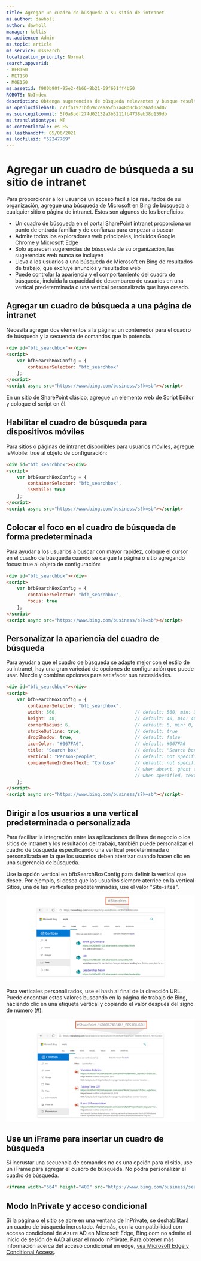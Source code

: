 ```yaml
---
title: Agregar un cuadro de búsqueda a su sitio de intranet
ms.author: dawholl
author: dawholl
manager: kellis
ms.audience: Admin
ms.topic: article
ms.service: mssearch
localization_priority: Normal
search.appverid:
- BFB160
- MET150
- MOE150
ms.assetid: f980b90f-95e2-4b66-8b21-69f601ff4b50
ROBOTS: NoIndex
description: Obtenga sugerencias de búsqueda relevantes y busque resultados de trabajo más rápido agregando un cuadro de búsqueda de Microsoft Search al sitio o página de intranet.
ms.openlocfilehash: c71f61971bf69c2eaa5fb7a48d0cb3d26af0ad07
ms.sourcegitcommit: 5f0a8bdf274d02132a3b5211fb4738eb38d159db
ms.translationtype: MT
ms.contentlocale: es-ES
ms.lasthandoff: 05/06/2021
ms.locfileid: "52247769"
---
```

# <a name="add-a-search-box-to-your-intranet-site"></a>Agregar un cuadro de búsqueda a su sitio de intranet

Para proporcionar a los usuarios un acceso fácil a los resultados de su organización, agregue una búsqueda de Microsoft en Bing de búsqueda a cualquier sitio o página de intranet. Estos son algunos de los beneficios:

- Un cuadro de búsqueda en el portal SharePoint intranet proporciona un punto de entrada familiar y de confianza para empezar a buscar
- Admite todos los exploradores web principales, incluidos Google Chrome y Microsoft Edge
- Solo aparecen sugerencias de búsqueda de su organización, las sugerencias web nunca se incluyen
- Lleva a los usuarios a una búsqueda de Microsoft en Bing de resultados de trabajo, que excluye anuncios y resultados web
- Puede controlar la apariencia y el comportamiento del cuadro de búsqueda, incluida la capacidad de desembarco de usuarios en una vertical predeterminada o una vertical personalizada que haya creado.
  
## <a name="add-a-search-box-to-an-intranet-page"></a>Agregar un cuadro de búsqueda a una página de intranet

Necesita agregar dos elementos a la página: un contenedor para el cuadro de búsqueda y la secuencia de comandos que la potencia.
  
```html
<div id="bfb_searchbox"></div>
<script>
    var bfbSearchBoxConfig = {
        containerSelector: "bfb_searchbox"
    };
</script>
<script async src="https://www.bing.com/business/s?k=sb"></script>
```

En un sitio de SharePoint clásico, agregue un elemento web de Script Editor y coloque el script en él.
  
## <a name="enable-the-search-box-for-mobile"></a>Habilitar el cuadro de búsqueda para dispositivos móviles

Para sitios o páginas de intranet disponibles para usuarios móviles, agregue isMobile: true al objeto de configuración:
  
```html
<div id="bfb_searchbox"></div>
<script>
    var bfbSearchBoxConfig = {
        containerSelector: "bfb_searchbox", 
        isMobile: true
    };
</script>
<script async src="https://www.bing.com/business/s?k=sb"></script>
```

## <a name="put-focus-on-the-search-box-by-default"></a>Colocar el foco en el cuadro de búsqueda de forma predeterminada

Para ayudar a los usuarios a buscar con mayor rapidez, coloque el cursor en el cuadro de búsqueda cuando se cargue la página o sitio agregando focus: true al objeto de configuración:
  
```html
<div id="bfb_searchbox"></div>
<script>
    var bfbSearchBoxConfig = {
        containerSelector: "bfb_searchbox",
        focus: true
    };
</script>
<script async src="https://www.bing.com/business/s?k=sb"></script>
```

## <a name="customize-the-appearance-of-the-search-box"></a>Personalizar la apariencia del cuadro de búsqueda 

Para ayudar a que el cuadro de búsqueda se adapte mejor con el estilo de su intranet, hay una gran variedad de opciones de configuración que puede usar. Mezcle y combine opciones para satisfacer sus necesidades.

```html
<div id="bfb_searchbox"></div>
<script>
    var bfbSearchBoxConfig = {
        containerSelector: "bfb_searchbox",
        width: 560,                             // default: 560, min: 360, max: 650
        height: 40,                             // default: 40, min: 40, max: 72
        cornerRadius: 6,                        // default: 6, min: 0, max: 25                                   
        strokeOutline: true,                    // default: true
        dropShadow: true,                       // default: false
        iconColor: "#067FA6",                   // default: #067FA6
        title: "Search box",                    // default: "Search box"
        vertical: "Person-people",              // default: not specified, search box directs to the All vertical on the WORK results page
        companyNameInGhostText: "Contoso"       // default: not specified
                                                // when absent, ghost text will be "Search work"
                                                // when specified, text will be "Search <companyNameInGhostText>"
    };
</script>
<script async src="https://www.bing.com/business/s?k=sb"></script>
```

## <a name="direct-users-to-a-default-or-custom-vertical"></a>Dirigir a los usuarios a una vertical predeterminada o personalizada

Para facilitar la integración entre las aplicaciones de línea de negocio o los sitios de intranet y los resultados del trabajo, también puede personalizar el cuadro de búsqueda especificando una vertical predeterminada o personalizada en la que los usuarios deben aterrizar cuando hacen clic en una sugerencia de búsqueda.

Use la opción vertical en bfbSearchBoxConfig para definir la vertical que desee. Por ejemplo, si desea que los usuarios siempre aterrice en la vertical Sitios, una de las verticales predeterminadas, use el valor "Site-sites".

![Captura de pantalla de la página de resultados del trabajo en Microsoft Search Bing los resultados verticales de sitios y la dirección URL](media/sites-vertical-esb.png)

Para verticales personalizados, use el hash al final de la dirección URL. Puede encontrar estos valores buscando en la página de trabajo de Bing, haciendo clic en una etiqueta vertical y copiando el valor después del signo de número (#).

![Captura de pantalla de la página de resultados del trabajo en Microsoft Search en Bing muestra una dirección URL y resultados verticales de presentación personalizados](media/custom-vertical-esb.png)

## <a name="use-an-iframe-to-embed-a-search-box"></a>Use un iFrame para insertar un cuadro de búsqueda

Si incrustar una secuencia de comandos no es una opción para el sitio, use un iFrame para agregar el cuadro de búsqueda. No podrá personalizar el cuadro de búsqueda.
  
```html
<iframe width="564" height="400" src="https://www.bing.com/business/searchbox"></iframe>
```

## <a name="inprivate-mode-and-conditional-access"></a>Modo InPrivate y acceso condicional

Si la página o el sitio se abre en una ventana de InPrivate, se deshabilitará un cuadro de búsqueda incrustado. Además, con la compatibilidad con acceso condicional de Azure AD en Microsoft Edge, Bing.com no admite el inicio de sesión de AAD al usar el modo InPrivate. Para obtener más información acerca del acceso condicional en edge, [vea Microsoft Edge y Conditional Access](https://docs.microsoft.com/deployedge/ms-edge-security-conditional-access#accessing-conditional-access-protected-resources-in-microsoft-edge). 